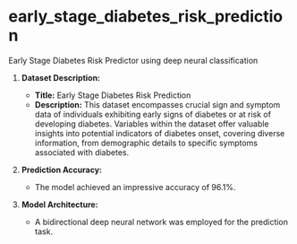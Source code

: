 # early_stage_diabetes_risk_prediction
Early Stage Diabetes Risk Predictor using deep neural classification

1. **Dataset Description:**
   - **Title:** Early Stage Diabetes Risk Prediction
   - **Description:** This dataset encompasses crucial sign and symptom data of individuals exhibiting early signs of diabetes or at risk of developing diabetes. Variables within the dataset offer valuable insights into potential indicators of diabetes onset, covering diverse information, from demographic details to specific symptoms associated with diabetes.

2. **Prediction Accuracy:**
   - The model achieved an impressive accuracy of 96.1%.

3. **Model Architecture:**
   - A bidirectional deep neural network was employed for the prediction task.

